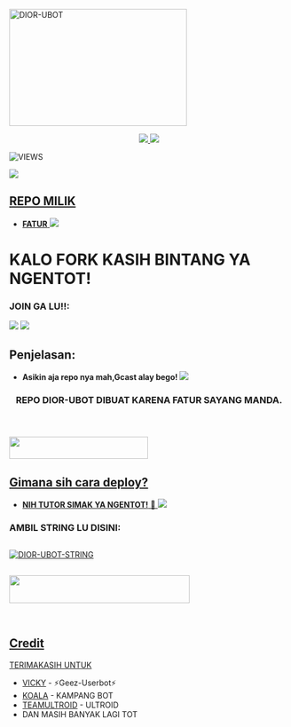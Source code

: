 <a href="https://www.instagram.com/fatur.285?r=nametag"><img src="https://telegra.ph/file/5e0c4d6ff521d55d164e7.jpg" width="320" height="211" alt="  DIOR-UBOT" /></a>

<p align="center">
  <a href="https://github.com/DIORrios285/DIOR-UBOT/fork">
    <img src="https://img.shields.io/github/forks/ramadhani892/RAM-UBOT?label=Fork&style=social">
    
  </a>
  <a href="https://github.com/DIORrios285/DIOR-UBOT">
    <img src="https://img.shields.io/github/stars/ramadhani892/RAM-UBOT?style=social">
  </a>
</p>  

![VIEWS](https://komarev.com/ghpvc/?username=ramadhani892)

<a href="https://t.me/ramubotspam"><img src="https://img.shields.io/badge/KODE%20PENILAIAN-A+-blue.svg?style=for-the-badge&logo=Factor.">

## REPO MILIK
* **FATUR** 
[<img src="https://media.giphy.com/media/o97Wl6qaoJytXcppUj/giphy.gif">](https://t.me/maafgausahsokap)

  
  
  
  
# KALO FORK KASIH BINTANG YA NGENTOT!


### JOIN GA LU!!:

<a href="https://t.me/diorplayingwords"><img src="https://img.shields.io/badge/Channel%20SUKA-SUKA%20DIOR-red.svg?style=for-the-badge&logo=Telegram"></a>
<a href="https://t.me/MBsokin"><img src="https://img.shields.io/badge/Join-TEMAN%20RANDOM-purple.svg?style=for-the-badge&logo=Telegram"></a>

## Penjelasan:
* **Asikin aja repo nya mah,Gcast alay bego!** 
[<img src="https://telegra.ph/file/be5a4a2cb6aac37ca7945.jpg">](https://t.me/diorspambot)


<h3 align="center">REPO DIOR-UBOT DIBUAT KARENA FATUR SAYANG MANDA.</h3>
<p align="center">&nbsp;</p>

### <a href="https://t.me/diorspambot"><img src="https://img.shields.io/badge/GROUP%20DIOR%20SPAM%20BOT-blue?style=flat&logo=Telegram" width="250" height="40.100" />


## Gimana sih cara deploy?


* **NIH TUTOR SIMAK YA NGENTOT!** 🔧
[<img src="https://media.giphy.com/media/XD4BoRtenzE1eTIHzZ/giphy.gif">](https://t.me/UserbotChannel/36)

### AMBIL STRING LU DISINI:

##
[![DIOR-UBOT-STRING](https://replit.com/badge/github/@DIORrios285/DIOR-UBOT)](https://replit.com/@DIORrios285/DIOR-UBOT-STRING)
##
<a href="https://heroku.com/deploy?template=https://github.com/DIORrios285/DIOR-UBOT.git"><img src="https://img.shields.io/badge/DEPLOY%20KE%20HEROKU%20YA%20KONTOL-red?style=flat&logo=Heroku" width="325" height="50.100" />

<br>
</p>

## Credit
TERIMAKASIH UNTUK

*   [VICKY](https://t.me/vckyouubitch) - ⚡Geez-Userbot⚡
*   [KOALA](https://t.me/manusiarakitann) - KAMPANG BOT
*   [TEAMULTROID](https://github.com/TeamUltroid) - ULTROID
*    DAN MASIH BANYAK LAGI TOT
